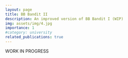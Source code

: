 ```yaml
---
layout: page
title: BB Bandit II
description: An improved version of BB Bandit I (WIP)
img: assets/img/4.jpg
importance: 1
#category: university
related_publications: true
---
```


WORK IN PROGRESS










